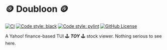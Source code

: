 # :coin: Doubloon :coin:

[![CI](https://github.com/joce/doubloon/actions/workflows/ci.yml/badge.svg)](https://github.com/joce/doubloon/actions/workflows/ci.yml)
[![Code style: black](https://img.shields.io/badge/code%20style-black-000000.svg)](https://github.com/psf/black)
[![Code style: pylint](https://img.shields.io/badge/linting-pylint-yellowgreen)](https://github.com/pylint-dev/pylint)
[![GitHub License](https://img.shields.io/github/license/joce/doubloon)](https://github.com/joce/doubloon/LICENSE)

A Yahoo! finance-based TUI :joystick: **_TOY_** :joystick: stock viewer. Nothing serious to see here.
